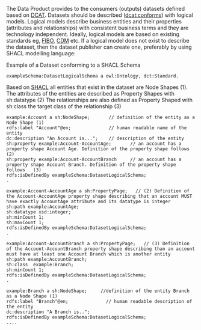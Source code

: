 The Data Product provides to the consumers (outputs) datasets defined based on [DCAT](https://www.w3.org/TR/vocab-dcat-3/).
Datasets should be described ([dcat:conforms](https://www.w3.org/TR/vocab-dcat-2/#Property:resource_conforms_to)) with logical models. 
Logical models describe business entities and their properties (attributes and relationships) with consistent business terms and they are technology independent.
Ideally, logical models are based on existing standards eg, [FIBO](https://spec.edmcouncil.org/fibo/ontology), [CDM](https://www.finos.org/common-domain-model) etc.
If a logical model does not exist to describe the dataset, then the dataset publisher can create one, preferably by using SHACL modelling language:

Example of a Dataset conforming to a SHACL Schema

~~~ exampleDataset dcat:conforms exampleSchema:DatasetLogicalSchema.
exampleSchema:DatasetLogicalSchema a owl:Ontology, dct:Standard.
~~~


Based on [SHACL](https://www.w3.org/TR/shacl/) all entities that exist in the dataset are Node Shapes (1).
The attributes of the entities are described as Property Shapes with sh:datatype (2)
The relationships are also defined as Property Shaped with sh:class the target class of the relationship  (3)


~~~
example:Account a sh:NodeShape;       // definition of the entity as a Node Shape (1)
rdfs:label "Account"@en;              // human readable name of the entity
dc:description "An Account is...";    // description of the entity
sh:property example:Account-AccountAge;       // an account has a property shape Account Age. Definition of the property shape follows (2)
sh:property example:Account-AccountBranch     // an account has a property shape Account Branch. Definition of the property shape follows   (3)
rdfs:isDefinedBy exampleSchema:DatasetLogicalSchema;
.

example:Account-AccountAge a sh:PropertyPage;   // (2) Definition of the Account-AccountAge property shape describing that an account MUST have exactly AccountAge attribute and its datatype is integer
sh:path example:AccountAge;
sh:datatype xsd:integer;
sh:minCount 1;
sh:maxCount 1;
rdfs:isDefinedBy exampleSchema:DatasetLogicalSchema;
.

example:Account-AccountBranch a sh:PropertyPage;   // (3) Definition of the Account-AccountBranch property shape describing than an account must have at least one Account Branch which is another entity
sh:path example:AccountBranch;
sh:class  example:Branch;
sh:minCount 1;
rdfs:isDefinedBy exampleSchema:DatasetLogicalSchema;
.

example:Branch a sh:NodeShape;     //definition of the entity Branch as a Node Shape (1)
rdfs:label "Branch"@en;              // human readable description of the entity
dc:description "A Branch is..";
rdfs:isDefinedBy exampleSchema:DatasetLogicalSchema;
....
~~~
